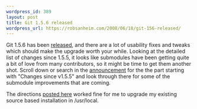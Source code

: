 ```yaml
--- 
wordpress_id: 389
layout: post
title: Git 1.5.6 released
wordpress_url: https://robsanheim.com/2008/06/18/git-156-released/
---
```

Git 1.5.6 has been <a href="https://kerneltrap.org/Git/1.5.6_Relatively_Small_Impact_Changes">released</a>, and there are a lot of usability fixes and tweaks which should make the upgrade worth your while.  Looking at the detailed list of changes since 1.5.5, it looks like submodules have been getting quite a bit of love from many contributors, so it might be time to get them another shot.  Scroll down or search in the <a href="https://kerneltrap.org/Git/1.5.6_Relatively_Small_Impact_Changes">announcement</a> for the the part starting with "Changes since v1.5.5" and look through there for some of the submodule improvements that are coming.

The directions <a href="https://solutions.treypiepmeier.com/2008/02/25/installing-git-on-os-x-leopard/">posted here</a> worked fine for me to upgrade my existing source based installation in /usr/local.
